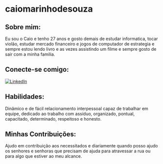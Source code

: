 # caiomarinhodesouza

## Sobre mim:
Eu sou o Caio e tenho 27 anos e gosto demais de estudar informatica, tocar violão, estudar mercado financeiro e jogos de computador de estrategia e sempre estou lendo livro e as vezes assistindo um filme e sempre gosto de sair com a minha familia.

## Conecte-se comigo:
[![LinkedIn](https://img.shields.io/badge/LinkedIn-0077B5?style=for-the-badge&logo=linkedin&logoColor=white)](https://www.linkedin.com/in/caiosouzati/)

## Habilidades:
Dinâmico e de fácil relacionamento interpessoal capaz de trabalhar em equipe, dedicado ao trabalho com assíduo, organizado, pontual, capacitado, determinado, respeitoso e honesto.


## Minhas Contribuições:
Ajudo em contribuição aos necessitados e diariamente quando posso ajudo os senhores e senhoras que precisam de ajuda para atravessar a rua ou para algo que estiver ao meu alcance.